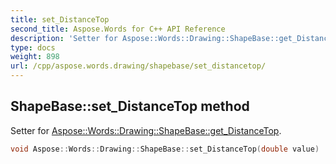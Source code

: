 ```yaml
---
title: set_DistanceTop
second_title: Aspose.Words for C++ API Reference
description: 'Setter for Aspose::Words::Drawing::ShapeBase::get_DistanceTop.'
type: docs
weight: 898
url: /cpp/aspose.words.drawing/shapebase/set_distancetop/
---
```

## ShapeBase::set_DistanceTop method


Setter for [Aspose::Words::Drawing::ShapeBase::get_DistanceTop](../get_distancetop/).

```cpp
void Aspose::Words::Drawing::ShapeBase::set_DistanceTop(double value)
```

